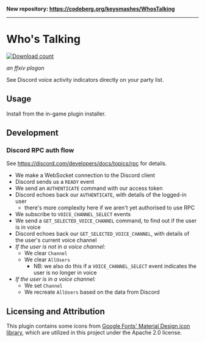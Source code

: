 **New repository: <https://codeberg.org/keysmashes/WhosTalking>**

---

# Who's Talking

[![Download count](https://img.shields.io/endpoint?url=https://qzysathwfhebdai6xgauhz4q7m0mzmrf.lambda-url.us-east-1.on.aws/WhosTalking)](https://github.com/keysmashes/WhosTalking)

_an ffxiv plogon_

See Discord voice activity indicators directly on your party list.

## Usage

Install from the in-game plugin installer.

## Development

### Discord RPC auth flow

See https://discord.com/developers/docs/topics/rpc for details.

- We make a WebSocket connection to the Discord client
- Discord sends us a `READY` event
- We send an `AUTHENTICATE` command with our access token
- Discord echoes back our `AUTHENTICATE`, with details of the logged-in user
    - there's more complexity here if we aren't yet authorised to use RPC
- We subscribe to `VOICE_CHANNEL_SELECT` events
- We send a `GET_SELECTED_VOICE_CHANNEL` command, to find out if the user is in voice
- Discord echoes back our `GET_SELECTED_VOICE_CHANNEL`, with details of the user's current voice channel
- *If the user is not in a voice channel:*
    - We clear `Channel`
    - We clear `AllUsers`
        - NB: we also do this if a `VOICE_CHANNEL_SELECT` event indicates the user is no longer in voice
- *If the user is in a voice channel:*
    - We set `Channel`
    - We recreate `AllUsers` based on the data from Discord

## Licensing and Attribution

This plugin contains some icons from [Google Fonts' Material Design icon library](https://fonts.google.com/icons), which
are utilized in this project under the Apache 2.0 license.
